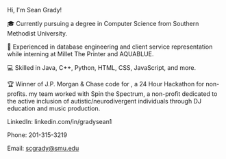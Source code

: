

Hi, I'm Sean Grady!

:mortar_board: Currently pursuing a degree in Computer Science from Southern Methodist University.  

:briefcase: Experienced in database engineering and client service representation while interning at Millet The Printer and AQUABLUE.  

:computer: Skilled in Java, C++, Python, HTML, CSS, JavaScript, and more.  

:trophy: Winner of J.P. Morgan & Chase code for <good>, a 24 Hour Hackathon for non-profits. my team worked with Spin the Spectrum, a non-profit dedicated to the active inclusion of autistic/neurodivergent individuals through DJ education and music production.  


LinkedIn: linkedin.com/in/gradysean1  

Phone: 201-315-3219  

Email: scgrady@smu.edu  


